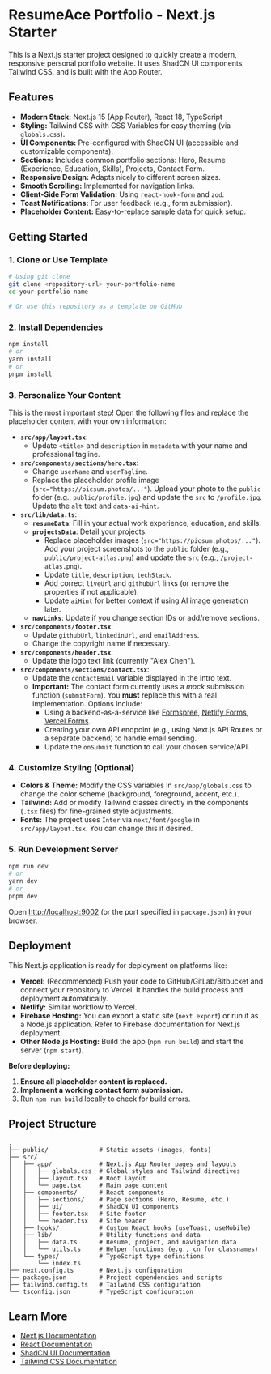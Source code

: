 # ResumeAce Portfolio - Next.js Starter

This is a Next.js starter project designed to quickly create a modern, responsive personal portfolio website. It uses ShadCN UI components, Tailwind CSS, and is built with the App Router.

## Features

*   **Modern Stack:** Next.js 15 (App Router), React 18, TypeScript
*   **Styling:** Tailwind CSS with CSS Variables for easy theming (via `globals.css`).
*   **UI Components:** Pre-configured with ShadCN UI (accessible and customizable components).
*   **Sections:** Includes common portfolio sections: Hero, Resume (Experience, Education, Skills), Projects, Contact Form.
*   **Responsive Design:** Adapts nicely to different screen sizes.
*   **Smooth Scrolling:** Implemented for navigation links.
*   **Client-Side Form Validation:** Using `react-hook-form` and `zod`.
*   **Toast Notifications:** For user feedback (e.g., form submission).
*   **Placeholder Content:** Easy-to-replace sample data for quick setup.

## Getting Started

### 1. Clone or Use Template

```bash
# Using git clone
git clone <repository-url> your-portfolio-name
cd your-portfolio-name

# Or use this repository as a template on GitHub
```

### 2. Install Dependencies

```bash
npm install
# or
yarn install
# or
pnpm install
```

### 3. Personalize Your Content

This is the most important step! Open the following files and replace the placeholder content with your own information:

*   **`src/app/layout.tsx`**:
    *   Update `<title>` and `description` in `metadata` with your name and professional tagline.
*   **`src/components/sections/hero.tsx`**:
    *   Change `userName` and `userTagline`.
    *   Replace the placeholder profile image (`src="https://picsum.photos/..."`). Upload your photo to the `public` folder (e.g., `public/profile.jpg`) and update the `src` to `/profile.jpg`. Update the `alt` text and `data-ai-hint`.
*   **`src/lib/data.ts`**:
    *   **`resumeData`**: Fill in your actual work experience, education, and skills.
    *   **`projectsData`**: Detail your projects.
        *   Replace placeholder images (`src="https://picsum.photos/..."`). Add your project screenshots to the `public` folder (e.g., `public/project-atlas.png`) and update the `src` (e.g., `/project-atlas.png`).
        *   Update `title`, `description`, `techStack`.
        *   Add correct `liveUrl` and `githubUrl` links (or remove the properties if not applicable).
        *   Update `aiHint` for better context if using AI image generation later.
    *   **`navLinks`**: Update if you change section IDs or add/remove sections.
*   **`src/components/footer.tsx`**:
    *   Update `githubUrl`, `linkedinUrl`, and `emailAddress`.
    *   Change the copyright name if necessary.
*   **`src/components/header.tsx`**:
    *   Update the logo text link (currently "Alex Chen").
*   **`src/components/sections/contact.tsx`**:
    *   Update the `contactEmail` variable displayed in the intro text.
    *   **Important:** The contact form currently uses a *mock* submission function (`submitForm`). You **must** replace this with a real implementation. Options include:
        *   Using a backend-as-a-service like [Formspree](https://formspree.io/), [Netlify Forms](https://www.netlify.com/platform/forms/), [Vercel Forms](https://vercel.com/features/forms).
        *   Creating your own API endpoint (e.g., using Next.js API Routes or a separate backend) to handle email sending.
        *   Update the `onSubmit` function to call your chosen service/API.

### 4. Customize Styling (Optional)

*   **Colors & Theme:** Modify the CSS variables in `src/app/globals.css` to change the color scheme (background, foreground, accent, etc.).
*   **Tailwind:** Add or modify Tailwind classes directly in the components (`.tsx` files) for fine-grained style adjustments.
*   **Fonts:** The project uses `Inter` via `next/font/google` in `src/app/layout.tsx`. You can change this if desired.

### 5. Run Development Server

```bash
npm run dev
# or
yarn dev
# or
pnpm dev
```

Open [http://localhost:9002](http://localhost:9002) (or the port specified in `package.json`) in your browser.

## Deployment

This Next.js application is ready for deployment on platforms like:

*   **Vercel:** (Recommended) Push your code to GitHub/GitLab/Bitbucket and connect your repository to Vercel. It handles the build process and deployment automatically.
*   **Netlify:** Similar workflow to Vercel.
*   **Firebase Hosting:** You can export a static site (`next export`) or run it as a Node.js application. Refer to Firebase documentation for Next.js deployment.
*   **Other Node.js Hosting:** Build the app (`npm run build`) and start the server (`npm start`).

**Before deploying:**

1.  **Ensure all placeholder content is replaced.**
2.  **Implement a working contact form submission.**
3.  Run `npm run build` locally to check for build errors.

## Project Structure

```
.
├── public/              # Static assets (images, fonts)
├── src/
│   ├── app/             # Next.js App Router pages and layouts
│   │   ├── globals.css  # Global styles and Tailwind directives
│   │   ├── layout.tsx   # Root layout
│   │   └── page.tsx     # Main page content
│   ├── components/      # React components
│   │   ├── sections/    # Page sections (Hero, Resume, etc.)
│   │   ├── ui/          # ShadCN UI components
│   │   ├── footer.tsx   # Site footer
│   │   └── header.tsx   # Site header
│   ├── hooks/           # Custom React hooks (useToast, useMobile)
│   ├── lib/             # Utility functions and data
│   │   ├── data.ts      # Resume, project, and navigation data
│   │   └── utils.ts     # Helper functions (e.g., cn for classnames)
│   └── types/           # TypeScript type definitions
│       └── index.ts
├── next.config.ts       # Next.js configuration
├── package.json         # Project dependencies and scripts
├── tailwind.config.ts   # Tailwind CSS configuration
└── tsconfig.json        # TypeScript configuration
```

## Learn More

*   [Next.js Documentation](https://nextjs.org/docs)
*   [React Documentation](https://reactjs.org/)
*   [ShadCN UI Documentation](https://ui.shadcn.com/)
*   [Tailwind CSS Documentation](https://tailwindcss.com/docs)
```